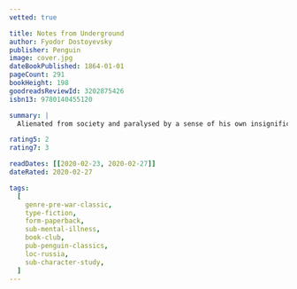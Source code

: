 ```yaml
---
vetted: true

title: Notes from Underground
author: Fyodor Dostoyevsky
publisher: Penguin
image: cover.jpg
dateBookPublished: 1864-01-01
pageCount: 291
bookHeight: 198
goodreadsReviewId: 3202875426
isbn13: 9780140455120

summary: |
  Alienated from society and paralysed by a sense of his own insignificance, the anonymous narrator of Dostoyevsky's ground-breaking Notes from Underground tells the story of his tortured life. With bitter irony, he describes his refusal to become a worker in the 'anthill' of society and his gradual withdrawal to an existence 'underground'.

rating5: 2
rating7: 3

readDates: [[2020-02-23, 2020-02-27]]
dateRated: 2020-02-27

tags:
  [
    genre-pre-war-classic,
    type-fiction,
    form-paperback,
    sub-mental-illness,
    book-club,
    pub-penguin-classics,
    loc-russia,
    sub-character-study,
  ]
---
```

